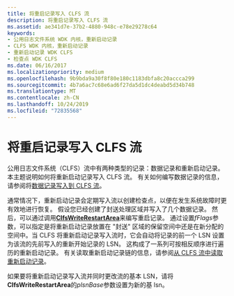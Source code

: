```yaml
---
title: 将重启记录写入 CLFS 流
description: 将重启记录写入 CLFS 流
ms.assetid: ae341d7e-37b2-4880-948c-e78e29278c64
keywords:
- 公用日志文件系统 WDK 内核，重新启动记录
- CLFS WDK 内核，重新启动记录
- 重新启动记录 WDK CLFS
- 检查点 WDK CLFS
ms.date: 06/16/2017
ms.localizationpriority: medium
ms.openlocfilehash: 9b9bda9a30f8f80e180c1183dbfa8c20accca299
ms.sourcegitcommit: 4b7a6ac7c68e6ad6f27da5d1dc4deabd5d34b748
ms.translationtype: MT
ms.contentlocale: zh-CN
ms.lasthandoff: 10/24/2019
ms.locfileid: "72835568"
---
```

# <a name="writing-restart-records-to-a-clfs-stream"></a>将重启记录写入 CLFS 流





公用日志文件系统（CLFS）流中有两种类型的记录：数据记录和重新启动记录。 本主题说明如何将重新启动记录写入 CLFS 流。 有关如何编写数据记录的信息，请参阅将[数据记录写入到 CLFS 流](writing-data-records-to-a-clfs-stream.md)。

通常情况下，重新启动记录会定期写入流以创建检查点，以便在发生系统故障时更有效地进行恢复。 假设您已经创建了封送处理区域并写入了几个数据记录。 然后，可以通过调用[**ClfsWriteRestartArea**](https://docs.microsoft.com/windows-hardware/drivers/ddi/wdm/nf-wdm-clfswriterestartarea)来编写重启记录。 通过设置*fFlags*参数，可以指定是将重新启动记录放置在 "封送" 区域的保留空间中还是在新分配的空间中。当 CLFS 将重新启动记录写入流时，它会自动将记录的前一个 LSN 设置为该流的先前写入的重新开始记录的 LSN。 这构成了一系列可按相反顺序进行遍历的重新启动记录。 有关读取重新启动记录链的信息，请参阅[从 CLFS 流中读取重新启动记录](reading-restart-records-from-a-clfs-stream.md)。

如果要将重新启动记录写入流并同时更改流的基本 LSN，请将**ClfsWriteRestartArea**的*plsnBase*参数设置为新的基 lsn。

 

 




